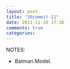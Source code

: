 ```yaml
---
layout: post
title: "30commit-11"
date: 2011-11-20 17:38
comments: true
categories: 
---
```




NOTES:
 * Batman.Model.